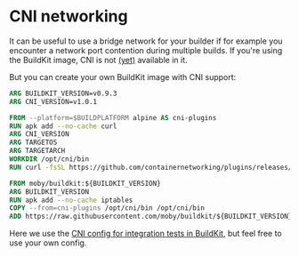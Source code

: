 # CNI networking

It can be useful to use a bridge network for your builder if for example you
encounter a network port contention during multiple builds. If you're using
the BuildKit image, CNI is not [(yet)](https://github.com/moby/buildkit/issues/28)
available in it.

But you can create your own BuildKit image with CNI support:

```dockerfile
ARG BUILDKIT_VERSION=v0.9.3
ARG CNI_VERSION=v1.0.1

FROM --platform=$BUILDPLATFORM alpine AS cni-plugins
RUN apk add --no-cache curl
ARG CNI_VERSION
ARG TARGETOS
ARG TARGETARCH
WORKDIR /opt/cni/bin
RUN curl -fsSL https://github.com/containernetworking/plugins/releases/download/$CNI_VERSION/cni-plugins-$TARGETOS-$TARGETARCH-$CNI_VERSION.tgz | tar xzv

FROM moby/buildkit:${BUILDKIT_VERSION}
ARG BUILDKIT_VERSION
RUN apk add --no-cache iptables
COPY --from=cni-plugins /opt/cni/bin /opt/cni/bin
ADD https://raw.githubusercontent.com/moby/buildkit/${BUILDKIT_VERSION}/hack/fixtures/cni.json /etc/buildkit/cni.json
```

Here we use the [CNI config for integration tests in BuildKit](../hack/fixtures/cni.json),
but feel free to use your own config.
